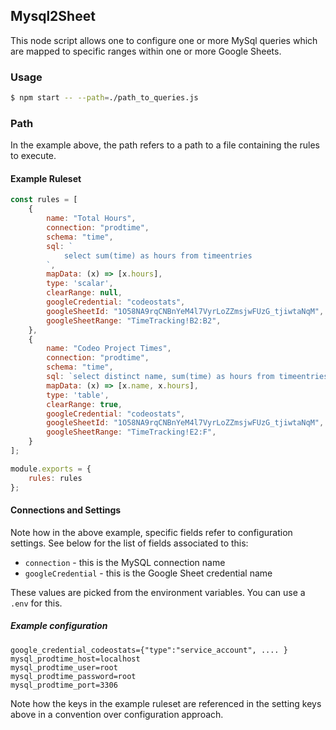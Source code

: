 ## Mysql2Sheet

This node script allows one to configure one or more MySql queries which are mapped to specific ranges within one or 
more Google Sheets.

### Usage

```bash
$ npm start -- --path=./path_to_queries.js
```

### Path

In the example above, the path refers to a path to a file containing the rules to execute.


#### Example Ruleset

```javascript
const rules = [
    {
        name: "Total Hours",
        connection: "prodtime",
        schema: "time",
        sql: `
            select sum(time) as hours from timeentries
        `,
        mapData: (x) => [x.hours],
        type: 'scalar',
        clearRange: null,
        googleCredential: "codeostats",
        googleSheetId: "1O58NA9rqCNBnYeM4l7VyrLoZZmsjwFUzG_tjiwtaNqM",
        googleSheetRange: "TimeTracking!B2:B2",
    },
    {
        name: "Codeo Project Times",
        connection: "prodtime",
        schema: "time",
        sql: `select distinct name, sum(time) as hours from timeentries`,
        mapData: (x) => [x.name, x.hours],
        type: 'table',
        clearRange: true,
        googleCredential: "codeostats",
        googleSheetId: "1O58NA9rqCNBnYeM4l7VyrLoZZmsjwFUzG_tjiwtaNqM",
        googleSheetRange: "TimeTracking!E2:F",
    }
];

module.exports = {
    rules: rules
};

```

#### Connections and Settings

Note how in the above example, specific fields refer to configuration settings. See below for the list of fields associated to this:

* `connection` - this is the MySQL connection name
* `googleCredential` - this is the Google Sheet credential name

These values are picked from the environment variables. You can use a `.env` for this. 

##### Example configuration

```
google_credential_codeostats={"type":"service_account", .... }
mysql_prodtime_host=localhost
mysql_prodtime_user=root
mysql_prodtime_password=root
mysql_prodtime_port=3306

```

Note how the keys in the example ruleset are referenced in the setting keys above in a convention over 
configuration approach.
